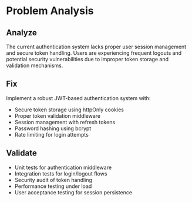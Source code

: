 # Problem Analysis

## Analyze

The current authentication system lacks proper user session management and secure token handling. Users are experiencing frequent logouts and potential security vulnerabilities due to improper token storage and validation mechanisms.

## Fix

Implement a robust JWT-based authentication system with:
- Secure token storage using httpOnly cookies
- Proper token validation middleware
- Session management with refresh tokens
- Password hashing using bcrypt
- Rate limiting for login attempts

## Validate

- Unit tests for authentication middleware
- Integration tests for login/logout flows
- Security audit of token handling
- Performance testing under load
- User acceptance testing for session persistence
